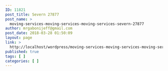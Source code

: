 ```yaml
---
ID: 11821
post_title: Severn 27877
post_name: >
  moving-services-moving-services-moving-services-severn-27877
author: mrgabonijeff@gmail.com
post_date: 2018-03-28 01:50:09
layout: page
link: >
  http://localhost/wordpress/moving-services-moving-services-moving-services-severn-27877/
published: true
tags: [ ]
categories: [ ]
---
```

